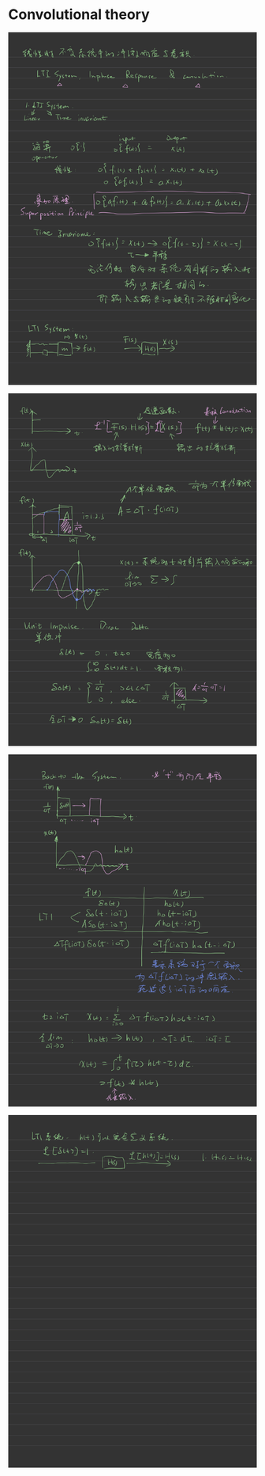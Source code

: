 # Convolutional theory
![i1](../Note/images/Convolution-1.jpg "i1")

![i2](../Note/images/Convolution-2.jpg "i2")

![i3](../Note/images/Convolution-3.jpg "i3")

![i4](../Note/images/Convolution-4.jpg "i4")